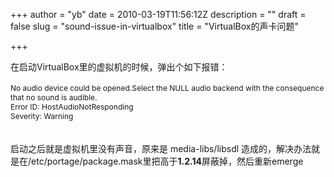 +++
author = "yb"
date = 2010-03-19T11:56:12Z
description = ""
draft = false
slug = "sound-issue-in-virtualbox"
title = "VirtualBox的声卡问题"

+++


在启动VirtualBox里的虚拟机的时候，弹出个如下报错：<br><br><span style="font-size: 12px;" tag="span" class="yui-tag-span yui-tag">No audio device could be opened.Select the NULL audio backend with the consequence that no sound is audible.</span><br style="font-family: yui-tmp;"><span style="font-size: 12px;" tag="span" class="yui-tag-span yui-tag">Error ID: HostAudioNotResponding</span><br style="font-family: yui-tmp;"><span style="font-size: 12px;" tag="span" class="yui-tag-span yui-tag">Severity: Warning</span><br><br><a class="" target="" href="http://i773.photobucket.com/albums/yy16/yongbin0/Screenshot/vbox-sound-error.png"><img alt="" title="" class="yui-img" src="http://i773.photobucket.com/albums/yy16/yongbin0/Screenshot/vbox-sound-error.png"></a><br><br>启动之后就是虚拟机里没有声音，原来是 media-libs/libsdl 造成的，解决办法就是在/etc/portage/package.mask里把高于<b>1.2.14</b>屏蔽掉，然后重新emerge<br><br>

